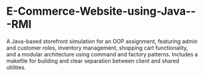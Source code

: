# E-Commerce-Website-using-Java---RMI
A Java-based storefront simulation for an OOP assignment, featuring admin and customer roles, inventory management, shopping cart functionality, and a modular architecture using command and factory patterns. Includes a makefile for building and clear separation between client and shared utilities.
